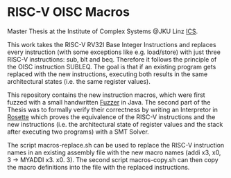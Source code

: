 # RISC-V OISC Macros

Master Thesis at the Institute of Complex Systems @JKU Linz [ICS](https://www.ics.jku.at/).

This work takes the RISC-V RV32I Base Integer Instructions and replaces every instruction (with some exceptions like e.g. load/store) with just three RISC-V instructions: sub, blt and beq. Therefore it follows the principle of the OISC instruction SUBLEQ.
The goal is that if an existing program gets replaced with the new instructions, executing both results in the same architectural states (i.e. the same register values).

This repository contains the new instruction macros, which were first fuzzed with a small handwritten [Fuzzer](https://github.com/SonjaGurtner/riscv-oisc-fuzzer) in Java.
The second part of the Thesis was to formally verify their correctness by writing an Interpretor in [Rosette](https://github.com/SonjaGurtner/riscv-oisc-verifier) which proves the equivalence of the RISC-V instructions and the new instructions (i.e. the architectural state of register values and the stack after executing two programs) with a SMT Solver.

The script macros-replace.sh can be used to replace the RISC-V instruction names in an existing assembly file with the new macro names (addi x3, x0, 3 -> MYADDI x3. x0. 3). The second script macros-copy.sh can then copy the macro definitions into the file with the replaced instructions.
